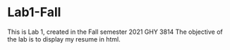 # Lab1-Fall
This is Lab 1, created in the Fall semester 2021 GHY 3814
The objective of the lab is to display my resume in html.
